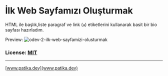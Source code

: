 # İlk Web Sayfamızı Oluşturmak
HTML ile başlık,liste paragraf ve link (`a`) etiketlerini kullanarak basit bir bio sayfası hazırladım.

Preview: ![odev-2-ilk-web-sayfamizi-olusturmak](https://github.com/cantuncr/front-end/blob/main/Patika.dev/frontend101/frontend101-odevler-kodluyoruz-patika.dev/odev-2-ilk-web-sayfamizi-olusturmak/img/screencapture-odev-2-ilk-web-sayfamizi-olusturmak.png?raw=true)

### License: [MIT](https://choosealicense.com/licenses/mit/)
---
[www.patika.dev](www.patika.dev)